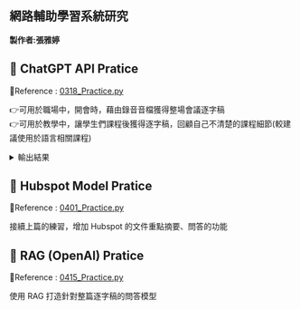 ## 網路輔助學習系統研究 ##

**製作者:張雅婷**


**🔖 ChatGPT API Pratice**
------------------------------
🔗Reference : [0318_Practice.py](https://github.com/ChristineYa-Ting/net_learning/blob/main/0318_Practice.py)

👉可用於職場中，開會時，藉由錄音音檔獲得整場會議逐字稿  
👉可用於教學中，讓學生們課程後獲得逐字稿，回顧自己不清楚的課程細節(較建議使用於語言相關課程)

<details> 
  <summary>輸出結果</summary>
  
</details>


**🛒 Hubspot Model Pratice**
------------------------------
🔗Reference : [0401_Practice.py](https://github.com/ChristineYa-Ting/net_learning/blob/main/0401_Practice.py)

接續上篇的練習，增加 Hubspot 的文件重點摘要、問答的功能


**💫 RAG (OpenAI) Pratice**
------------------------------
🔗Reference : [0415_Practice.py](https://github.com/ChristineYa-Ting/net_learning/blob/main/0415_Practice.py)

使用 RAG 打造針對整篇逐字稿的問答模型
